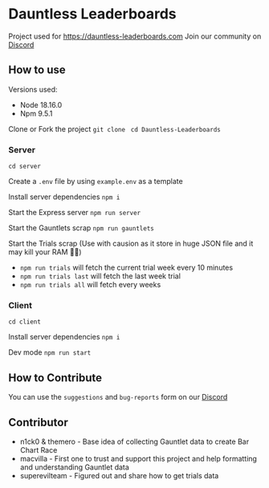 # Dauntless Leaderboards

Project used for https://dauntless-leaderboards.com
Join our community on [Discord](https://discord.gg/JGTVcqMDfm)

## How to use

Versions used:
- Node 18.16.0
- Npm 9.5.1

Clone or Fork the project
`git clone `
`cd Dauntless-Leaderboards`

### Server
`cd server`

Create a `.env` file by using `example.env` as a template

Install server dependencies
`npm i`

Start the Express server
`npm run server`

Start the Gauntlets scrap
`npm run gauntlets`

Start the Trials scrap (Use with causion as it store in huge JSON file and it may kill your RAM 🤷‍♂️)
- `npm run trials` will fetch the current trial week every 10 minutes
- `npm run trials last` will fetch the last week trial
- `npm run trials all` will fetch every weeks

### Client
`cd client`

Install server dependencies
`npm i`

Dev mode
`npm run start`

## How to Contribute

You can use the `suggestions` and `bug-reports` form on our [Discord](https://discord.gg/JGTVcqMDfm)

## Contributor

- n1ck0 & themero - Base idea of collecting Gauntlet data to create Bar Chart Race
- macvilla - First one to trust and support this project and help formatting and understanding Gauntlet data
- superevilteam - Figured out and share how to get trials data